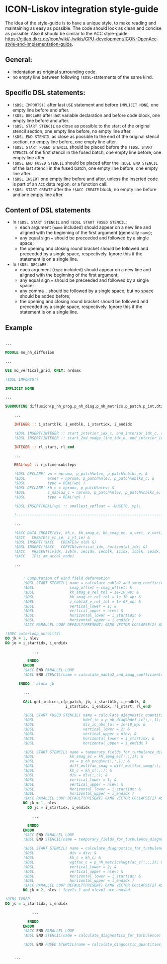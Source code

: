 # ICON-Liskov integration style-guide

The idea of the style-guide is to have a unique style, to make reading and maintaining as easy as possible.
The code should look as clean and concise as possible. Also it should be similar to the ACC style-guide: https://gitlab.dkrz.de/icon/wiki/-/wikis/GPU-development/ICON-OpenAcc-style-and-implementation-guide.

## General:

- indentation as original surrounding code.
- no empty line between following `!$DSL`-statements of the same kind.

## Specific DSL statements:

- `!$DSL IMPORTS()` after last `USE` statement and before `IMPLICIT NONE`, one empty line before and after.
- `!$DSL DECLARE` after last variable declaration and before code block, one empty line before and after.
- `!$DSL START STENCIL` as close as possible to the start of the original stencil section, one empty line before, no empty line after.
- `!$DSL END STENCIL` as close as possible to the end of the original stencil section, no empty line before, one empty line after.
- `!$DSL START FUSED STENCIL` should be placed before the `!$DSL START STENCIL` of the first stencil in the fused batch, one empty line before, one empty line after.
- `!$DSL END FUSED STENCIL` should be placed after the `!$DSL END STENCIL` of the last stencil in the fused batch, one empty line before, one empty line after.
- `!$DSL INSERT` one empty line before and after, unless the inserted code is part of an `ACC` data region, or a function call.
- `!$DSL START CREATE` after the `!$ACC CREATE` block, no empty line before and one empty line after.

## Content of DSL statements

- In `!$DSL START STENCIL` and `!$DSL START FUSED STENCIL`:
  - each argument (`name` included) should appear on a new line and aligned with the beginning of the first argument (generally `name`);
  - any equal sign `=` should be preceeded and followed by a single space;
  - the opening and closing round bracket should be followed and preceeded by a single space, respectively. Ignore this if the statement is on a single line.
- In `!$DSL DECLARE`:
  - each argument (`type` included) should appear on a new line and aligned with the beginning of the first argument;
  - any equal sign `=` should be preceeded and followed by a single space;
  - any comma `,` should be followed by a single space, but no space should be added before;
  - the opening and closing round bracket should be followed and preceeded by a single space, respectively. Ignore this if the statement is on a single line.

## Example

```fortran

...

MODULE mo_nh_diffusion

...

USE mo_vertical_grid, ONLY: nrdmax

!$DSL IMPORTS()

IMPLICIT NONE

...

SUBROUTINE diffusion(p_nh_prog,p_nh_diag,p_nh_metrics,p_patch,p_int,dtime,linit)

    ...

    INTEGER :: i_startblk, i_endblk, i_startidx, i_endidx

    !$DSL INSERT(INTEGER :: start_interior_idx_c, end_interior_idx_c, start_nudging_idx_c, end_halo_1_idx_c)
    !$DSL INSERT(INTEGER :: start_2nd_nudge_line_idx_e, end_interior_idx_e, start_bdydiff_idx_e)

    INTEGER :: rl_start, rl_end

    ...

    REAL(wp) :: r_dtimensubsteps

    !$DSL DECLARE( vn = nproma, p_patch%nlev, p_patch%nblks_e; &
    !$DSL          exner = nproma, p_patch%nlev, p_patch%nblks_c; &
    !$DSL          type = REAL(wp) )
    !$DSL DECLARE( kh_c = nproma, p_patch%nlev; &
    !$DSL          z_nabla2_c = nproma, p_patch%nlev, p_patch%nblks_e;
    !$DSL          type = REAL(vp) )

    !$DSL INSERT(REAL(vp) :: smallest_vpfloat = -HUGE(0._vp))

    !--------------------------------------------------------------------------

    ...

    !$ACC DATA CREATE(div, kh_c, kh_smag_e, kh_smag_ec, u_vert, v_vert, u_cell, v_cell, z_w_v, z_temp) &
    !$ACC   CREATE(z_vn_ie, z_vt_ie) &
    !$DSL INSERT(!$ACC   CREATE(w_old) &)
    !$DSL INSERT(!$ACC   COPYIN(vertical_idx, horizontal_idx) &)
    !$ACC   PRESENT(ividx, ivblk, iecidx, iecblk, icidx, icblk, ieidx, ieblk) &
    !$ACC   IF(i_am_accel_node)

    ...


        ! Computation of wind field deformation
        !$DSL START STENCIL( name = calculate_nabla2_and_smag_coefficients_for_vn; &
        !$DSL                smag_offset = smag_offset; &
        !$DSL                kh_smag_e_rel_tol = 1e-10_wp; &
        !$DSL                kh_smag_ec_rel_tol = 1e-10_wp; &
        !$DSL                z_nabla2_e_rel_tol = 1e-07_wp; &
        !$DSL                vertical_lower = 1; &
        !$DSL                vertical_upper = nlev; &
        !$DSL                horizontal_lower = i_startidx; &
        !$DSL                horizontal_upper = i_endidx )
        !$ACC PARALLEL LOOP DEFAULT(PRESENT) GANG VECTOR COLLAPSE(2) ASYNC(1) IF(i_am_accel_node)

!$NEC outerloop_unroll(4)
DO jk = 1, nlev
DO je = i_startidx, i_endidx

            ...

          ENDDO
        ENDDO
        !$ACC END PARALLEL LOOP
        !$DSL END STENCIL(name = calculate_nabla2_and_smag_coefficients_for_vn)

      ENDDO ! block jb

        ...

        CALL get_indices_c(p_patch, jb, i_startblk, i_endblk, &
                           i_startidx, i_endidx, rl_start, rl_end)

        !$DSL START FUSED STENCIL( name = calculate_diagnostic_quantities_for_turbulence; &
        !$DSL                      hdef_ic = p_nh_diag%hdef_ic(:,:,1); &
        !$DSL                      div_ic_abs_tol = 1e-18_wp; &
        !$DSL                      vertical_lower = 2; &
        !$DSL                      vertical_upper = nlev; &
        !$DSL                      horizontal_lower = i_startidx; &
        !$DSL                      horizontal_upper = i_endidx )

        !$DSL START STENCIL( name = temporary_fields_for_turbulence_diagnostics; &
        !$DSL                kh_smag_ec = kh_smag_ec(:,:,1); &
        !$DSL                vn = p_nh_prog%vn(:,:,1); &
        !$DSL                diff_multfac_smag = diff_multfac_smag(:); &
        !$DSL                kh_c = kh_c(:,:); &
        !$DSL                div = div(:,:); &
        !$DSL                vertical_lower = 1; &
        !$DSL                vertical_upper = nlev; &
        !$DSL                horizontal_lower = i_startidx; &
        !$DSL                horizontal_upper = i_endidx )
        !$ACC PARALLEL LOOP DEFAULT(PRESENT) GANG VECTOR COLLAPSE(2) ASYNC(1) IF(i_am_accel_node)
        DO jk = 1, nlev
          DO jc = i_startidx, i_endidx

            ...

          ENDDO
        ENDDO
        !$ACC END PARALLEL LOOP
        !$DSL END STENCIL(name = temporary_fields_for_turbulence_diagnostics)

        !$DSL START STENCIL( name = calculate_diagnostics_for_turbulence; 
        !$DSL                div = div; &
        !$DSL                kh_c = kh_c; &
        !$DSL                wgtfac_c = p_nh_metrics%wgtfac_c(:,:,1); &
        !$DSL                vertical_lower = 2; &
        !$DSL                vertical_upper = nlev; &
        !$DSL                horizontal_lower = i_startidx; &
        !$DSL                horizontal_upper = i_endidx )
        !$ACC PARALLEL LOOP DEFAULT(PRESENT) GANG VECTOR COLLAPSE(2) ASYNC(1) IF(i_am_accel_node)
        DO jk = 2, nlev ! levels 1 and nlevp1 are unused

!DIR$ IVDEP
DO jc = i_startidx, i_endidx

            ...

          ENDDO
        ENDDO
        !$ACC END PARALLEL LOOP
        !$DSL END STENCIL(name = calculate_diagnostics_for_turbulence)

        !$DSL END FUSED STENCIL(name = calculate_diagnostic_quantities_for_turbulence)


    ...

```
